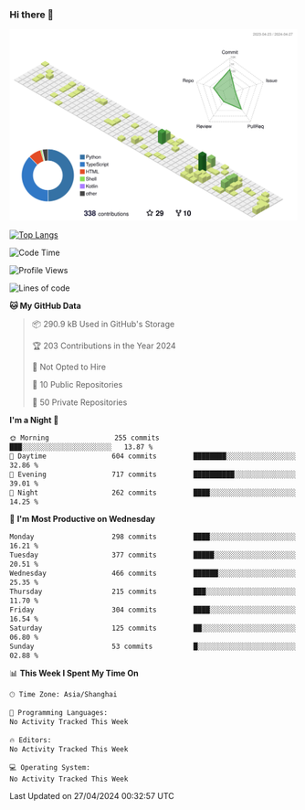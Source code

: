 ### Hi there 👋

![](./profile-3d-contrib/profile-green-animate.svg)

 

[![Top Langs](https://github-readme-stats.vercel.app/api/top-langs/?username=fly2tomato)](https://github.com/anuraghazra/github-readme-stats)


 

<!--START_SECTION:waka-->
![Code Time](http://img.shields.io/badge/Code%20Time-5%20hrs%2042%20mins-blue)

![Profile Views](http://img.shields.io/badge/Profile%20Views-0-blue)

![Lines of code](https://img.shields.io/badge/From%20Hello%20World%20I%27ve%20Written-515.9%20thousand%20lines%20of%20code-blue)

**🐱 My GitHub Data** 

> 📦 290.9 kB Used in GitHub's Storage 
 > 
> 🏆 203 Contributions in the Year 2024
 > 
> 🚫 Not Opted to Hire
 > 
> 📜 10 Public Repositories 
 > 
> 🔑 50 Private Repositories 
 > 
**I'm a Night 🦉** 

```text
🌞 Morning                255 commits         ███░░░░░░░░░░░░░░░░░░░░░░   13.87 % 
🌆 Daytime                604 commits         ████████░░░░░░░░░░░░░░░░░   32.86 % 
🌃 Evening                717 commits         ██████████░░░░░░░░░░░░░░░   39.01 % 
🌙 Night                  262 commits         ████░░░░░░░░░░░░░░░░░░░░░   14.25 % 
```
📅 **I'm Most Productive on Wednesday** 

```text
Monday                   298 commits         ████░░░░░░░░░░░░░░░░░░░░░   16.21 % 
Tuesday                  377 commits         █████░░░░░░░░░░░░░░░░░░░░   20.51 % 
Wednesday                466 commits         ██████░░░░░░░░░░░░░░░░░░░   25.35 % 
Thursday                 215 commits         ███░░░░░░░░░░░░░░░░░░░░░░   11.70 % 
Friday                   304 commits         ████░░░░░░░░░░░░░░░░░░░░░   16.54 % 
Saturday                 125 commits         ██░░░░░░░░░░░░░░░░░░░░░░░   06.80 % 
Sunday                   53 commits          █░░░░░░░░░░░░░░░░░░░░░░░░   02.88 % 
```


📊 **This Week I Spent My Time On** 

```text
🕑︎ Time Zone: Asia/Shanghai

💬 Programming Languages: 
No Activity Tracked This Week

🔥 Editors: 
No Activity Tracked This Week

💻 Operating System: 
No Activity Tracked This Week
```


 Last Updated on 27/04/2024 00:32:57 UTC
<!--END_SECTION:waka-->
